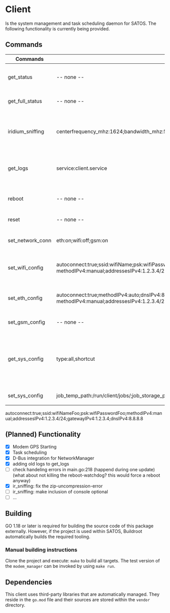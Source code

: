 # Client
Is the system management and task scheduling daemon for SATOS. The following functionality is currently being provided.

## Commands
| Commands         | Arguments                                 | Description                                          |
|------------------|-------------------------------------------|------------------------------------------------------|
| get_status       | -- none --                                | push a brief status into the db-entry of the device  |
| get_full_status  | -- none --                                | get a full status report file of the device          |
| iridium_sniffing | centerfrequency_mhz:1624;bandwidth_mhz:5;gain:14;if_gain:40;bb_gain:20 | perform a iridium sniffing with the given parameters (sample_rate = bandwidth, max 24h long) |
| get_logs         | service:client.service                    | get the logs (since reboot) of the specified service (default: client.service) |
| reboot           | -- none --                                | (currently not working) carefully reboots the client system  |
| reset            | -- none --                                | force reboots the client system                      |
| set_network_conn | eth:on;wifi:off;gsm:on                    | turn on/off network interfaces (until reboot)        |
| set_wifi_config  | autoconnect:true;ssid:wifiName;psk:wifiPassword;methodIPv4:auto;dnsIPv4:8.8.8.8 <br> methodIPv4:manual;addressesIPv4:1.2.3.4/24;gatewayIPv4:1.2.3.4;dnsIPv4:8.8.8.8| set wifi-config (default setting) <br> (manual ipv4 config)|
| set_eth_config   | autoconnect:true;methodIPv4:auto;dnsIPv4:8.8.8.8 <br> methodIPv4:manual;addressesIPv4:1.2.3.4/24;gatewayIPv4:1.2.3.4;dnsIPv4:8.8.8.8| set ethernet-config (default setting) <br> (manual ipv4 config)|
| set_gsm_config   | -- none --                                |  (curretnly not working)                             |
| get_sys_config   | type:all,shortcut                         |  all (default): returns system configs. shortcut: same as 'all' but configs are returned as error-code (case of filesystem misconfiguration)|
| set_sys_config   | job_temp_path:/run/client/jobs/;job_storage_path:/data/jobs/;polling_interval:60s;upload_chunksize_byte:1000000 | polling_intervall requires reboot |
|                  |                                           |                                                      |

autoconnect:true;ssid:wifiNameFoo;psk:wifiPasswordFoo;methodIPv4:manual;addressesIPv4:1.2.3.4/24;gatewayIPv4:1.2.3.4;dnsIPv4:8.8.8.8

## (Planned) Functionality
- [x] Modem GPS Starting
- [x] Task scheduling
- [x] D-Bus integration for NetworkManager
- [X] adding old logs to get_logs
- [ ] check handeling errors in main.go:218 (happend during one update) (what about not killing the reboot-watchdog? this would force a reboot anyway)
- [X] ir_sniffing: fix the zip-uncompression-error
- [ ] ir_sniffing: make inclusion of console optional
- [ ] ...

## Building
GO 1.18 or later is required for building the source code of this package externally. However, if the project is used within SATOS, Buildroot automatically builds the required tooling.

### Manual building instructions
Clone the project and execute: `make` to build all targets. The test version of the `modem_manager` can be invoked by using `make run`.

## Dependencies
This client uses third-party libraries that are automatically managed. 
They reside in the `go.mod` file and their sources are stored within the `vendor` directory.
